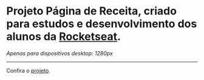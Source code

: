 <h1>Projeto Página de Receita, criado para estudos e desenvolvimento dos alunos da <a href="https://www.rocketseat.com.br/">Rocketseat</a>.</h1>
<em>Apenas para dispositivos desktop: 1280px</em>
<hr>
<p>Confira o <a href="https://lucas-emanuel1.github.io/Local_turistico/">projeto</a>.</p>
